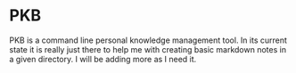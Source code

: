 # PKB

PKB is a command line personal knowledge management tool. In its current state it is really just there to help me with creating basic markdown notes in a given directory. I will be adding more as I need it.

